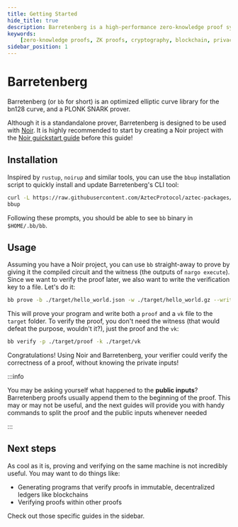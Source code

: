 ```yaml
---
title: Getting Started
hide_title: true
description: Barretenberg is a high-performance zero-knowledge proof system implementation written in C++. It serves as the cryptographic engine powering Aztec's privacy-focused blockchain solutions. The system includes efficient implementations of key cryptographic primitives, constraint system construction, and proof generation optimized for modern hardware.
keywords:
    [zero-knowledge proofs, ZK proofs, cryptography, blockchain, privacy, Aztec, C++, PLONK, arithmetic circuits, constraint systems, elliptic curves, performance optimization, zkSNARKs, zero-knowledge]
sidebar_position: 1
---
```


# Barretenberg

Barretenberg (or `bb` for short) is an optimized elliptic curve library for the bn128 curve, and a PLONK SNARK prover.

Although it is a standandalone prover, Barretenberg is designed to be used with [Noir](https://noir-lang.org). It is highly recommended to start by creating a Noir project with the [Noir guickstart guide](https://noir-lang.org/docs/getting_started/quick_start) before this guide!

## Installation

Inspired by `rustup`, `noirup` and similar tools, you can use the `bbup` installation script to quickly install and update Barretenberg's CLI tool:

```bash
curl -L https://raw.githubusercontent.com/AztecProtocol/aztec-packages/refs/heads/master/barretenberg/bbup/install | bash
bbup
```

Following these prompts, you should be able to see `bb` binary in `$HOME/.bb/bb`.

## Usage

Assuming you have a Noir project, you can use `bb` straight-away to prove by giving it the compiled circuit and the witness (the outputs of `nargo execute`). Since we want to verify the proof later, we also want to write the verification key to a file. Let's do it:

```bash
bb prove -b ./target/hello_world.json -w ./target/hello_world.gz --write_vk -o target
```

This will prove your program and write both a `proof` and a `vk` file to the `target` folder. To verify the proof, you don't need the witness (that would defeat the purpose, wouldn't it?), just the proof and the `vk`:

```bash
bb verify -p ./target/proof -k ./target/vk
```

Congratulations! Using Noir and Barretenberg, your verifier could verify the correctness of a proof, without knowing the private inputs!

:::info

You may be asking yourself what happened to the **public inputs**? Barretenberg proofs usually append them to the beginning of the proof. This may or may not be useful, and the next guides will provide you with handy commands to split the proof and the public inputs whenever needed

:::

## Next steps

As cool as it is, proving and verifying on the same machine is not incredibly useful. You may want to do things like:

- Generating programs that verify proofs in immutable, decentralized ledgers like blockchains
- Verifying proofs within other proofs

Check out those specific guides in the sidebar.

